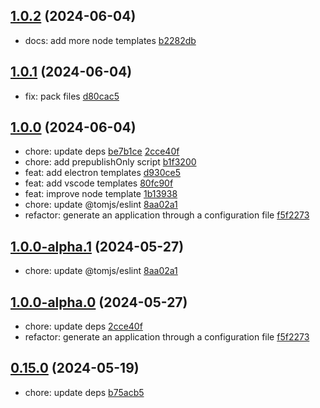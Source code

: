 ## [1.0.2](https://github.com/tomjs/create-app/compare/v1.0.1...v1.0.2) (2024-06-04)

- docs: add more node templates [b2282db](https://github.com/tomjs/create-app/commit/b2282db)

## [1.0.1](https://github.com/tomjs/create-app/compare/v1.0.0...v1.0.1) (2024-06-04)

- fix: pack files [d80cac5](https://github.com/tomjs/create-app/commit/d80cac5)

## [1.0.0](https://github.com/tomjs/create-app/compare/v0.15.0...v1.0.0) (2024-06-04)

- chore: update deps [be7b1ce](https://github.com/tomjs/create-app/commit/be7b1ce) [2cce40f](https://github.com/tomjs/create-app/commit/2cce40f)
- chore: add prepublishOnly script [b1f3200](https://github.com/tomjs/create-app/commit/b1f3200)
- feat: add electron templates [d930ce5](https://github.com/tomjs/create-app/commit/d930ce5)
- feat: add vscode templates [80fc90f](https://github.com/tomjs/create-app/commit/80fc90f)
- feat: improve node template [1b13938](https://github.com/tomjs/create-app/commit/1b13938)
- chore: update @tomjs/eslint [8aa02a1](https://github.com/tomjs/create-app/commit/8aa02a1)
- refactor: generate an application through a configuration file [f5f2273](https://github.com/tomjs/create-app/commit/f5f2273)

## [1.0.0-alpha.1](https://github.com/tomjs/create-app/compare/v1.0.0-alpha.0...v1.0.0-alpha.1) (2024-05-27)

- chore: update @tomjs/eslint [8aa02a1](https://github.com/tomjs/create-app/commit/8aa02a1)

## [1.0.0-alpha.0](https://github.com/tomjs/create-app/compare/v0.15.0...v1.0.0-alpha.0) (2024-05-27)

- chore: update deps [2cce40f](https://github.com/tomjs/create-app/commit/2cce40f)
- refactor: generate an application through a configuration file [f5f2273](https://github.com/tomjs/create-app/commit/f5f2273)

## [0.15.0](https://github.com/tomjs/create-app/compare/v0.14.2...v0.15.0) (2024-05-19)

- chore: update deps [b75acb5](https://github.com/tomjs/create-app/commit/b75acb5)
